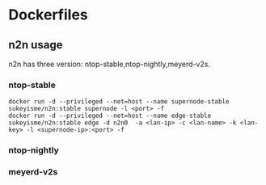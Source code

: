 # Dockerfiles

## n2n usage
n2n has three version: ntop-stable,ntop-nightly,meyerd-v2s.
### ntop-stable
```shell
docker run -d --privileged --net=host --name supernode-stable sukeyisme/n2n:stable supernode -l <port> -f
docker run -d --privileged --net=host --name edge-stable sukeyisme/n2n:stable edge -d n2n0  -a <lan-ip> -c <lan-name> -k <lan-key> -l <supernode-ip>:<port> -f
```
### ntop-nightly

### meyerd-v2s

